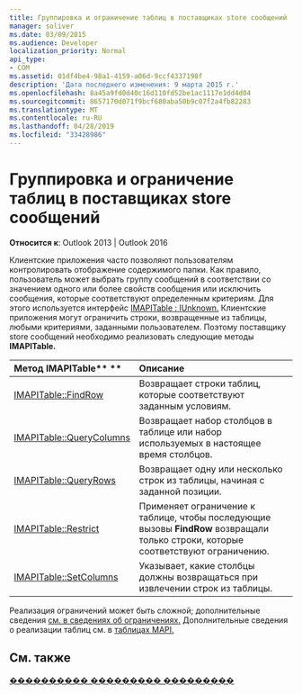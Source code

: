```yaml
---
title: Группировка и ограничение таблиц в поставщиках store сообщений
manager: soliver
ms.date: 03/09/2015
ms.audience: Developer
localization_priority: Normal
api_type:
- COM
ms.assetid: 01df4be4-98a1-4159-a06d-9ccf4337198f
description: 'Дата последнего изменения: 9 марта 2015 г.'
ms.openlocfilehash: 8a45a9fd0d40c16d110fd52be1ac1117e1dd4d04
ms.sourcegitcommit: 8657170d071f9bcf680aba50b9c07f2a4fb82283
ms.translationtype: MT
ms.contentlocale: ru-RU
ms.lasthandoff: 04/28/2019
ms.locfileid: "33428986"
---
```

# <a name="grouping-and-restricting-tables-in-message-store-providers"></a>Группировка и ограничение таблиц в поставщиках store сообщений

  
  
**Относится к**: Outlook 2013 | Outlook 2016 
  
Клиентские приложения часто позволяют пользователям контролировать отображение содержимого папки. Как правило, пользователь может выбрать группу сообщений в соответствии со значением одного или более свойств сообщения или исключить сообщения, которые соответствуют определенным критериям. Для этого используется интерфейс [IMAPITable : IUnknown.](imapitableiunknown.md) Клиентские приложения могут ограничить строки, возвращенные из таблицы, любыми критериями, заданными пользователем. Поэтому поставщику store сообщений необходимо реализовать следующие методы **IMAPITable.** 
  
|Метод IMAPITable** **|**Описание**|
|:-----|:-----|
|[IMAPITable::FindRow](imapitable-findrow.md) <br/> |Возвращает строки таблиц, которые соответствуют заданным условиям.  <br/> |
|[IMAPITable::QueryColumns](imapitable-querycolumns.md) <br/> |Возвращает набор столбцов в таблице или набор используемых в настоящее время столбцов.  <br/> |
|[IMAPITable::QueryRows](imapitable-queryrows.md) <br/> |Возвращает одну или несколько строк из таблицы, начиная с заданной позиции.  <br/> |
|[IMAPITable::Restrict](imapitable-restrict.md) <br/> |Применяет ограничение к таблице, чтобы последующие вызовы **FindRow** возвращали только строки, которые соответствуют ограничению.  <br/> |
|[IMAPITable::SetColumns](imapitable-setcolumns.md) <br/> |Указывает, какие столбцы должны возвращаться при извлечении строк из таблицы.  <br/> |
   
Реализация ограничений может быть сложной; дополнительные сведения [см. в сведениях об ограничениях.](about-restrictions.md) Дополнительные сведения о реализации таблиц см. в [таблицах MAPI.](mapi-tables.md)
  
## <a name="see-also"></a>См. также



[���������� ��������� ���������](message-store-features.md)

